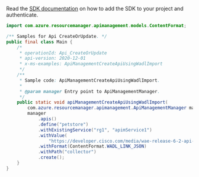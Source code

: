 Read the [SDK documentation](https://github.com/Azure/azure-sdk-for-java/blob/azure-resourcemanager-apimanagement_1.0.0-beta.2/sdk/apimanagement/azure-resourcemanager-apimanagement/README.md) on how to add the SDK to your project and authenticate.

```java
import com.azure.resourcemanager.apimanagement.models.ContentFormat;

/** Samples for Api CreateOrUpdate. */
public final class Main {
    /*
     * operationId: Api_CreateOrUpdate
     * api-version: 2020-12-01
     * x-ms-examples: ApiManagementCreateApiUsingWadlImport
     */
    /**
     * Sample code: ApiManagementCreateApiUsingWadlImport.
     *
     * @param manager Entry point to ApiManagementManager.
     */
    public static void apiManagementCreateApiUsingWadlImport(
        com.azure.resourcemanager.apimanagement.ApiManagementManager manager) {
        manager
            .apis()
            .define("petstore")
            .withExistingService("rg1", "apimService1")
            .withValue(
                "https://developer.cisco.com/media/wae-release-6-2-api-reference/wae-collector-rest-api/application.wadl")
            .withFormat(ContentFormat.WADL_LINK_JSON)
            .withPath("collector")
            .create();
    }
}
```
